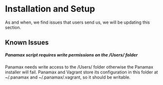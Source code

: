 # Installation and Setup
As and when, we find issues that users send us, we will be updating this section.

## Known Issues


##### Panamax script requires write permissions on the /Users/<username> folder
Panamax needs write access to the /Users/<username> folder otherwise the Panamax installer will fail. Panamax and Vagrant store its configuration in this folder at ~/.panamax and ~/.panamax/.vagrant, so it should be writable.

